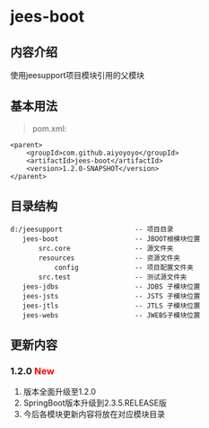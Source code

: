 # jees-boot

## 内容介绍
使用jeesupport项目模块引用的父模块

## 基本用法
> pom.xml:
```
<parent>
	<groupId>com.github.aiyoyoyo</groupId>
	<artifactId>jees-boot</artifactId>
	<version>1.2.0-SNAPSHOT</version>
</parent>
```

## 目录结构
```
d:/jeesupport                  -- 项目目录
   jees-boot                   -- JBOOT根模块位置
       src.core                -- 源文件夹
       resources               -- 资源文件夹
           config              -- 项目配置文件夹
       src.test                -- 测试源文件夹
   jees-jdbs                   -- JDBS 子模块位置
   jees-jsts                   -- JSTS 子模块位置
   jees-jtls                   -- JTLS 子模块位置
   jees-webs                   -- JWEBS子模块位置
```

## 更新内容
### 1.2.0 <font color='red'>New</font>
1. 版本全面升级至1.2.0
2. SpringBoot版本升级到2.3.5.RELEASE版
3. 今后各模块更新内容将放在对应模块目录

